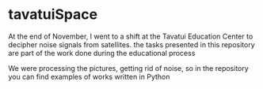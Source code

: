 # tavatuiSpace

At the end of November, I went to a shift at the Tavatui Education Center to decipher noise signals from satellites. the tasks presented in this repository are part of the work done during the educational process

We were processing the pictures, getting rid of noise, so in the repository you can find examples of works written in Python
